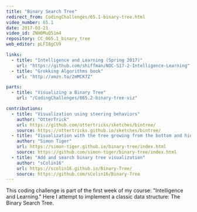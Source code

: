 ```yaml
---
title: "Binary Search Tree"
redirect_from: CodingChallenges/65.1-binary-tree.html
video_number: 65.1
date: 2017-03-21
video_id: ZNH0MuQ51m4
repository: CC_065.1_binary_tree
web_editor: pLFI8gCU9

links:
  - title: "Intelligence and Learning (Spring 2017)"
    url: "https://github.com/shiffman/NOC-S17-2-Intelligence-Learning"
  - title: "Grokking Algorithms book"
    url: "http://amzn.to/2mMCK7Z"

parts:
  - title: "Visualizing a Binary Tree"
    url: "/CodingChallenges/065.2-binary-tree-viz"

contributions:
  - title: "Visualization using steering behaviors"
    author: "OtterTrick"
    url: https://github.com/ottertricks/sketches/bintree/
    source: https://ottertricks.github.io/sketches/bintree/
  - title: "Visualization with the tree growing from the bottom and hiding the numbers"
    author: "Simon Tiger"
    url: https://simon-tiger.github.io/binary-tree/index.html
    source: https://github.com/simon-tiger/binary-tree/index.html
  - title: "Add and search binary tree visualization"
    author: "sColin16"
    url: https://scolin16.github.io/Binary-Tree/
    source: https://github.com/sColin16/Binary-Tree
---
```


This coding challenge is part of the first week of my course: "Intelligence and Learning." Here I attempt to implement a classic data structure: The Binary Search Tree.
